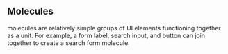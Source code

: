 ## Molecules

molecules are relatively simple groups of UI elements functioning together as a unit. For example, a form label, search input, and button can join together to create a search form molecule.
